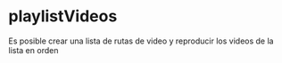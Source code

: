 # playlistVideos
Es posible crear una lista de rutas de video y reproducir los videos de la lista en orden

